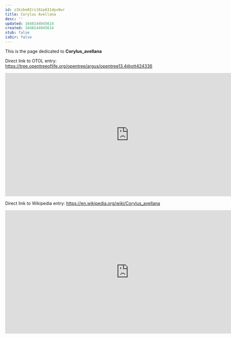 ```yaml
---
id: z3kzbe02ri18zp631dpv8wr
title: Corylus Avellana
desc: ''
updated: 1648144045614
created: 1648144045614
stub: false
isDir: false
---
```

This is the page dedicated to **Corylus_avellana**


Direct link to OTOL entry: https://tree.opentreeoflife.org/opentree/argus/opentree13.4@ott424336



<html>
    <body>
    <iframe src="https://tree.opentreeoflife.org/opentree/argus/opentree13.4@ott424336"
    width="800" height="400" frameborder="0" allowfullscreen> </iframe>
    </body>
</html>
    


Direct link to Wikipedia entry: https://en.wikipedia.org/wiki/Corylus_avellana



<html>
    <body>
    <iframe src="https://en.wikipedia.org/wiki/Corylus_avellana"
    width="800" height="400" frameborder="0" allowfullscreen> </iframe>
    </body>
</html>
    
